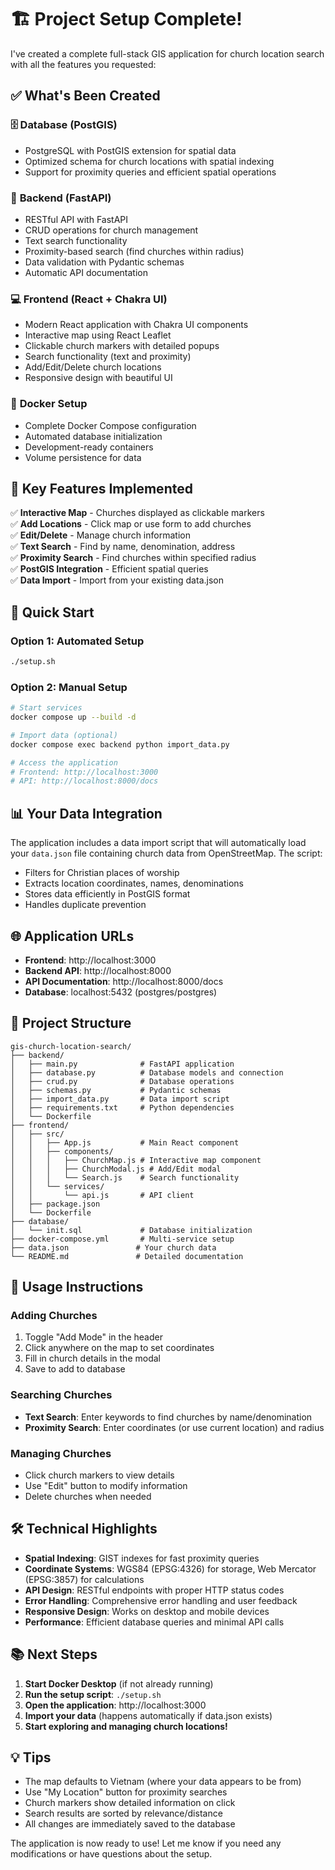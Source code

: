 # 🏗️ Project Setup Complete!

I've created a complete full-stack GIS application for church location search with all the features you requested:

## ✅ What's Been Created

### 🗄️ **Database (PostGIS)**
- PostgreSQL with PostGIS extension for spatial data
- Optimized schema for church locations with spatial indexing
- Support for proximity queries and efficient spatial operations

### 🚀 **Backend (FastAPI)**
- RESTful API with FastAPI
- CRUD operations for church management
- Text search functionality
- Proximity-based search (find churches within radius)
- Data validation with Pydantic schemas
- Automatic API documentation

### 💻 **Frontend (React + Chakra UI)**
- Modern React application with Chakra UI components
- Interactive map using React Leaflet
- Clickable church markers with detailed popups
- Search functionality (text and proximity)
- Add/Edit/Delete church locations
- Responsive design with beautiful UI

### 🐳 **Docker Setup**
- Complete Docker Compose configuration
- Automated database initialization
- Development-ready containers
- Volume persistence for data

## 🎯 **Key Features Implemented**

✅ **Interactive Map** - Churches displayed as clickable markers  
✅ **Add Locations** - Click map or use form to add churches  
✅ **Edit/Delete** - Manage church information  
✅ **Text Search** - Find by name, denomination, address  
✅ **Proximity Search** - Find churches within specified radius  
✅ **PostGIS Integration** - Efficient spatial queries  
✅ **Data Import** - Import from your existing data.json  

## 🚀 **Quick Start**

### Option 1: Automated Setup
```bash
./setup.sh
```

### Option 2: Manual Setup
```bash
# Start services
docker compose up --build -d

# Import data (optional)
docker compose exec backend python import_data.py

# Access the application
# Frontend: http://localhost:3000
# API: http://localhost:8000/docs
```

## 📊 **Your Data Integration**

The application includes a data import script that will automatically load your `data.json` file containing church data from OpenStreetMap. The script:
- Filters for Christian places of worship
- Extracts location coordinates, names, denominations
- Stores data efficiently in PostGIS format
- Handles duplicate prevention

## 🌐 **Application URLs**

- **Frontend**: http://localhost:3000
- **Backend API**: http://localhost:8000  
- **API Documentation**: http://localhost:8000/docs
- **Database**: localhost:5432 (postgres/postgres)

## 📁 **Project Structure**

```
gis-church-location-search/
├── backend/
│   ├── main.py              # FastAPI application
│   ├── database.py          # Database models and connection
│   ├── crud.py              # Database operations
│   ├── schemas.py           # Pydantic schemas
│   ├── import_data.py       # Data import script
│   ├── requirements.txt     # Python dependencies
│   └── Dockerfile
├── frontend/
│   ├── src/
│   │   ├── App.js           # Main React component
│   │   ├── components/
│   │   │   ├── ChurchMap.js # Interactive map component
│   │   │   ├── ChurchModal.js # Add/Edit modal
│   │   │   └── Search.js    # Search functionality
│   │   └── services/
│   │       └── api.js       # API client
│   ├── package.json
│   └── Dockerfile
├── database/
│   └── init.sql             # Database initialization
├── docker-compose.yml       # Multi-service setup
├── data.json               # Your church data
└── README.md               # Detailed documentation
```

## 🔧 **Usage Instructions**

### Adding Churches
1. Toggle "Add Mode" in the header
2. Click anywhere on the map to set coordinates
3. Fill in church details in the modal
4. Save to add to database

### Searching Churches
- **Text Search**: Enter keywords to find churches by name/denomination
- **Proximity Search**: Enter coordinates (or use current location) and radius

### Managing Churches
- Click church markers to view details
- Use "Edit" button to modify information
- Delete churches when needed

## 🛠️ **Technical Highlights**

- **Spatial Indexing**: GIST indexes for fast proximity queries
- **Coordinate Systems**: WGS84 (EPSG:4326) for storage, Web Mercator (EPSG:3857) for calculations
- **API Design**: RESTful endpoints with proper HTTP status codes
- **Error Handling**: Comprehensive error handling and user feedback
- **Responsive Design**: Works on desktop and mobile devices
- **Performance**: Efficient database queries and minimal API calls

## 📚 **Next Steps**

1. **Start Docker Desktop** (if not already running)
2. **Run the setup script**: `./setup.sh`
3. **Open the application**: http://localhost:3000
4. **Import your data** (happens automatically if data.json exists)
5. **Start exploring and managing church locations!**

## 💡 **Tips**

- The map defaults to Vietnam (where your data appears to be from)
- Use "My Location" button for proximity searches
- Church markers show detailed information on click
- Search results are sorted by relevance/distance
- All changes are immediately saved to the database

The application is now ready to use! Let me know if you need any modifications or have questions about the setup.
